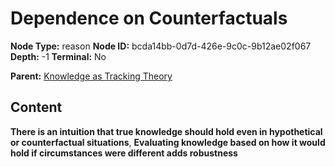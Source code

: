 # Dependence on Counterfactuals

**Node Type:** reason
**Node ID:** bcda14bb-0d7d-426e-9c0c-9b12ae02f067
**Depth:** -1
**Terminal:** No

**Parent:** [Knowledge as Tracking Theory](knowledge-as-tracking-theory-thesis-1a5591e2-0008-4a42-9255-9f1aa181c19a.md)

## Content

**There is an intuition that true knowledge should hold even in hypothetical or counterfactual situations**, **Evaluating knowledge based on how it would hold if circumstances were different adds robustness**
